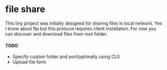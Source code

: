 # file share

This tiny project was initially designed for sharing files in local network. Yes I know about ftp but this protocol requires client installation.
For now you can discover and download files from root folder.

#### TODO
* Specify custom folder and port(optimally using CLI)
* Upload file form
